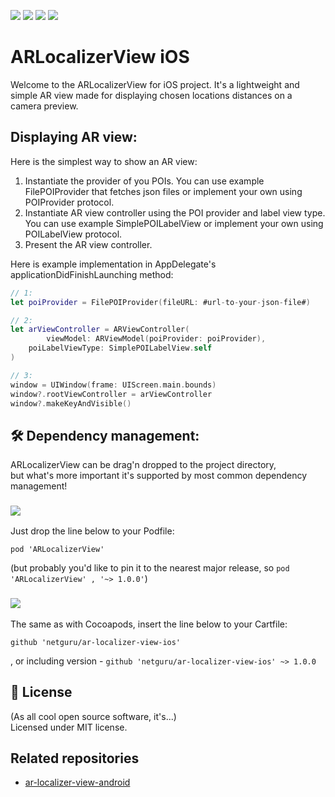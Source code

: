 ![](https://img.shields.io/badge/swift-5.1-orange.svg)
![](https://img.shields.io/github/release/netguru/ar-localizer-view-ios.svg)
![](https://img.shields.io/badge/carthage-compatible-green.svg)
![](https://img.shields.io/badge/cocoapods-compatible-green.svg)

# ARLocalizerView iOS

Welcome to the ARLocalizerView for iOS project. It's a lightweight and simple AR view made for displaying chosen locations distances on a camera preview.

##  Displaying AR view:

Here is the simplest way to show an AR view:

1. Instantiate the provider of you POIs. You can use example FilePOIProvider that fetches json files or implement your own using POIProvider protocol.
2. Instantiate AR view controller using the POI provider and label view type. You can use example SimplePOILabelView or implement your own using POILabelView protocol.
3. Present the AR view controller.

Here is example implementation in AppDelegate's applicationDidFinishLaunching method:

```swift
// 1:
let poiProvider = FilePOIProvider(fileURL: #url-to-your-json-file#)

// 2:
let arViewController = ARViewController(
		viewModel: ARViewModel(poiProvider: poiProvider),
    poiLabelViewType: SimplePOILabelView.self
)

// 3:
window = UIWindow(frame: UIScreen.main.bounds)
window?.rootViewController = arViewController
window?.makeKeyAndVisible()
```

## 🛠 Dependency management:

ARLocalizerView can be drag'n dropped to the project directory,<br/>
but what's more important it's supported by most common dependency management!

### ![](https://img.shields.io/badge/cocoapods-compatible-green.svg)

Just drop the line below to your Podfile:

`pod 'ARLocalizerView'`

(but probably you'd like to pin it to the nearest major release, so `pod 'ARLocalizerView' , '~> 1.0.0'`)

### ![](https://img.shields.io/badge/carthage-compatible-green.svg)

The same as with Cocoapods, insert the line below to your Cartfile:

`github 'netguru/ar-localizer-view-ios'`

, or including version - `github 'netguru/ar-localizer-view-ios' ~> 1.0.0`

## 📄 License

(As all cool open source software, it's...)<br/>
Licensed under MIT license.<br/>

## Related repositories

- [ar-localizer-view-android](https://github.com/netguru/ar-localizer-view-android)
